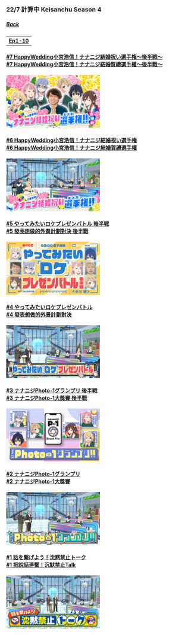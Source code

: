 ### 22/7 計算中 Keisanchu Season 4
##### [Back](227Keisanchu_List.md)

<table>
  <tr>
    <th><a href="#Ep1-10">Ep1-10</a></th>
  </tr>
</table>

<a name="Ep1-10"></a>
#### [#7 HappyWedding小宮浩信！ナナニジ結婚祝い選手権～後半戦～<br>#7 HappyWedding小宮浩信！ナナニジ結婚賀禮選手權～後半戰～](S4/Ep07.md)
<img src="../../../Img/227Keisanchu/20220514_S4Ep07.jpg" width="50%">

#### [#6 HappyWedding小宮浩信！ナナニジ結婚祝い選手権<br>#6 HappyWedding小宮浩信！ナナニジ結婚賀禮選手權](S4/Ep06.md)
<img src="../../../Img/227Keisanchu/20220507_S4Ep06.jpg" width="50%">

#### [#5 やってみたいロケプレゼンバトル 後半戦<br>#5 發表想做的外景計劃對決 後半戰](S4/Ep05.md)
<img src="../../../Img/227Keisanchu/20220430_S4Ep05.jpg" width="50%">

#### [#4 やってみたいロケプレゼンバトル<br>#4 發表想做的外景計劃對決](S4/Ep04.md)
<img src="../../../Img/227Keisanchu/20220423_S4Ep04.jpg" width="50%">

#### [#3 ナナニジPhoto-1グランプリ 後半戦<br>#3 ナナニジPhoto-1大獎賽 後半戰](S4/Ep03.md)
<img src="../../../Img/227Keisanchu/20220416_S4Ep03.jpg" width="50%">

#### [#2 ナナニジPhoto-1グランプリ<br>#2 ナナニジPhoto-1大獎賽](S4/Ep02.md)
<img src="../../../Img/227Keisanchu/20220409_S4Ep02.jpg" width="50%">

#### [#1 話を繋げよう！沈黙禁止トーク<br>#1 把說話連繫！沉默禁止Talk](S4/Ep01.md)
<img src="../../../Img/227Keisanchu/20220402_S4Ep01.jpg" width="50%">